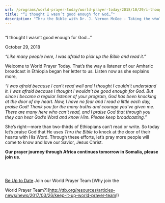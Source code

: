 ```yaml
---
url: /programs/world-prayer-today/world-prayer-today/2018/10/29/i-thought-i-wasn-t-good-enough-for-god
title: "“I thought I wasn’t good enough for God…”"
description: "Thru the Bible with Dr. J. Vernon McGee - Taking the whole Word to the whole world"
---
```







## 
 “I thought I wasn’t good enough for God…”


October 29, 2018




*“Like many people here, I was afraid to pick up the Bible and read it.”* 


Welcome to World Prayer Today. That’s the way a listener of our Amharic broadcast in Ethiopia began her letter to us. Listen now as she explains more,


*“I was afraid because I can’t read well and I thought I couldn’t understand it. I was afraid because I thought I wouldn’t be good enough for God. But since I became a regular listener of your program, God has been knocking at the door of my heart. Now, I have no fear and I read a little each day, praise God! Thank you for the many truths and courage you’ve given me. There are many here who can’t read, and I praise God that through you they can hear God’s Word and know Him. Please keep broadcasting.”*


She’s right—more than two-thirds of Ethiopians can’t read or write. So today let’s praise God that He uses *Thru the Bible* to knock at the door of their hearts with His Word. Through these efforts, let’s pray more people will come to know and love our Savior, Jesus Christ. 


**Our prayer journey through Africa continues tomorrow in Somalia, please join us.**


 







## 




[Be Up to Date](http://feeds.feedburner.com/WorldPrayerToday "World Prayer Today RSS Feed")
Join our World Prayer Team
[Why join the  

World Prayer Team?](http://ttb.org/resources/articles-news/news/2017/03/26/keep-it-up-world-prayer-team!)




